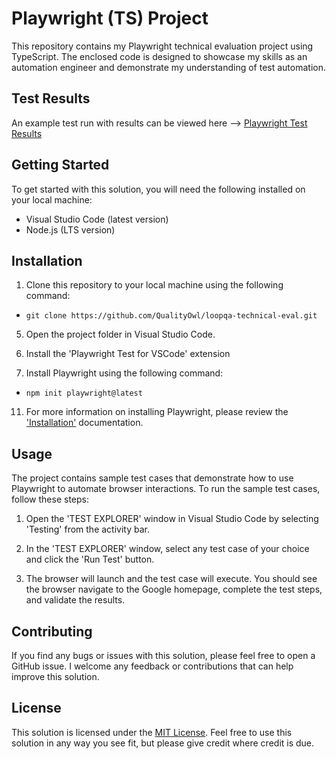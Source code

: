 # Playwright (TS) Project

This repository contains my Playwright technical evaluation project using TypeScript. The enclosed code is designed to showcase my skills as an automation engineer and demonstrate my understanding of test automation.

## Test Results

An example test run with results can be viewed here --> [Playwright Test Results](https://github.com/QualityOwl/loopqa-technical-eval/actions/runs/14976386135)

## Getting Started

To get started with this solution, you will need the following installed on your local machine:

- Visual Studio Code (latest version)
- Node.js (LTS version)

## Installation

1. Clone this repository to your local machine using the following command:

  - `git clone https://github.com/QualityOwl/loopqa-technical-eval.git`

5. Open the project folder in Visual Studio Code.

6. Install the 'Playwright Test for VSCode' extension
   
7. Install Playwright using the following command:
   
  - `npm init playwright@latest`
   
11. For more information on installing Playwright, please review the ['Installation'](https://playwright.dev/docs/intro) documentation.

## Usage

The project contains sample test cases that demonstrate how to use Playwright to automate browser interactions. To run the sample test cases, follow these steps:

1. Open the 'TEST EXPLORER' window in Visual Studio Code by selecting 'Testing' from the activity bar.

2. In the 'TEST EXPLORER' window, select any test case of your choice and click the 'Run Test' button.

3. The browser will launch and the test case will execute. You should see the browser navigate to the Google homepage, complete the test steps, and validate the results.

## Contributing

If you find any bugs or issues with this solution, please feel free to open a GitHub issue. I welcome any feedback or contributions that can help improve this solution.

## License

This solution is licensed under the [MIT License](https://opensource.org/license/mit/). Feel free to use this solution in any way you see fit, but please give credit where credit is due.
